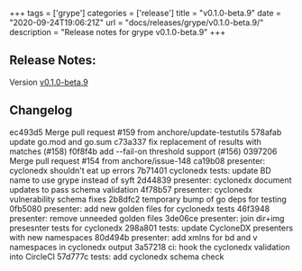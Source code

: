 +++
tags = ['grype']
categories = ['release']
title = "v0.1.0-beta.9"
date = "2020-09-24T19:06:21Z"
url = "docs/releases/grype/v0.1.0-beta.9/"
description = "Release notes for grype v0.1.0-beta.9"
+++

## Release Notes:
Version [v0.1.0-beta.9](https://github.com/anchore/grype/releases/tag/v0.1.0-beta.9)

## Changelog

ec493d5 Merge pull request #159 from anchore/update-testutils
578afab update go.mod and go.sum
c73a337 fix replacement of results with matches (#158)
f0f8f4b add --fail-on threshold support (#156)
0397206 Merge pull request #154 from anchore/issue-148
ca19b08 presenter: cyclonedx shouldn't eat up errors
7b71401 cyclonedx tests: update BD name to use grype instead of syft
2d44839 presenter: cyclonedx document updates to pass schema validation
4f78b57 presenter: cyclonedx vulnerability schema fixes
2b8dfc2 temporary bump of go deps for testing
0fb5080 presenter: add new golden files for cyclonedx tests
46f3948 presenter: remove unneeded golden files
3de06ce presenter: join dir+img presesnter tests for cyclonedx
298a801 tests: update CycloneDX presenters with new namespaces
80d494b presenter: add xmlns for bd and v namespaces in cyclonedx output
3a57218 ci: hook the cyclonedx validation into CircleCI
57d777c tests: add cyclonedx schema check
